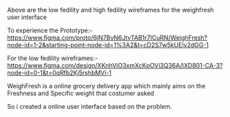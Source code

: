 Above are the low fedility and high fedility wireframes for the weighfresh user interface

To experience the Prototype:- https://www.figma.com/proto/6jN7BvN6JtvTAB1r7ICuRN/WeighFresh?node-id=1-2&starting-point-node-id=1%3A2&t=cD2S7w5kUElv2dGG-1

For the low fedility wireframes:- https://www.figma.com/design/XKnhViO3xmXcKpOVi3Q36A/IXD801-CA-3?node-id=0-1&t=0qRfb2Kj5rshbMVi-1

WeighFresh is a online grocery delivery app which mainly aims on the Freshness and Specific weight that costumer asked

So i created a online user interface based on the problem.

